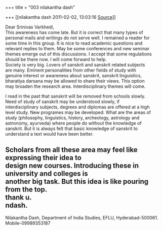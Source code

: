 +++
title = "003 nilakantha dash"

+++
[[nilakantha dash	2011-02-02, 13:03:16 [Source](https://groups.google.com/g/bvparishat/c/o0w7s_HiF1E)]]



Dear Srinivas Varkhedi,  
This awareness has come late. But it is correct that many types of  
personal mails and writings do not serve well. I remained a reader for  
some time in this group. It is nice to read academic questions and  
relevant replies to them. May be some conferences and new seminar  
themes emerge out of this discussions. I accept that some regulations  
should be there now. I will come forward to help.  
Society is very big. Lovers of sanskrit and sanskrit related subjects  
are many. Eminent personalities from other fields of study with  
genuine interest or awareness about sanskrit, sanskrit linguistics,  
bharatiya darsana may be allowed to share their views. This option  
may broaden the research area. Interdisciplinary themes will come.

I read in the past that sanskrit will be removed from schools slowly.  
Need of study of sanskrit may be understood slowly, if  
interdisciplinary subjects, degrees and diplomas are offered at a high  
level study. New programes may be developed. What are the areas of  
study (philosophy, linguistics, history, archeology, astrology and  
astronomy, ayurveda) where people do without the knowledge of  
sanskrit. But it is always felt that basic knowledge of sanskrit to  
understand a text would have been better.

Scholars from all these area may feel like expressing their idea to  
design new courses. Introducing these in university and colleges is  
another big task. But this idea is like pouring from the top.  
thank u.  
ndash.  
--  
Nilakantha Dash, Department of India Studies, EFLU, Hyderabad-500061.  
Mobile-09989353187  

